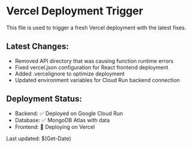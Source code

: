 # Vercel Deployment Trigger

This file is used to trigger a fresh Vercel deployment with the latest fixes.

## Latest Changes:
- Removed API directory that was causing function runtime errors
- Fixed vercel.json configuration for React frontend deployment
- Added .vercelignore to optimize deployment
- Updated environment variables for Cloud Run backend connection

## Deployment Status:
- Backend: ✅ Deployed on Google Cloud Run
- Database: ✅ MongoDB Atlas with data
- Frontend: 🔄 Deploying on Vercel

Last updated: $(Get-Date) 